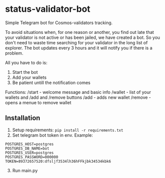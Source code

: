 # status-validator-bot
Simple Telegram bot for Cosmos-validators tracking.

To avoid situations when, for one reason or another, you find out late that your validator is not active or has been jailed, we have created a bot. So you don't need to waste time searching for your validator in the long list of explorer. The bot updates every 3 hours and it will notify you if there is a problem.
 
All you have to do is:
1) Start the bot
2) Add your wallets
3) Be patient untill the notification comes


Functions:
/start - welcome message and basic info
/wallet - list of your wallets and /add and /remove buttons
/add - adds new wallet
/remove - opens a menue to remove wallet

## Installation
1. Setup requirements: `pip install -r requirements.txt`
2. Set telegram bot token in env. Example:
```
POSTGRES_HOST=postgres
POSTGRES_DB_NAME=bot
POSTGRES_USER=postgres
POSTGRES_PASSWORD=000000
TOKEN=89372657520:dfsljf3534lh36hFFkjbk34534kbk6
```
3. Run main.py
